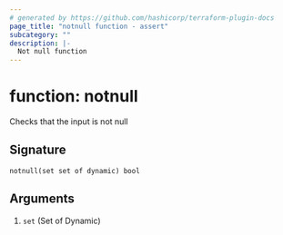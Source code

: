 ```yaml
---
# generated by https://github.com/hashicorp/terraform-plugin-docs
page_title: "notnull function - assert"
subcategory: ""
description: |-
  Not null function
---
```


# function: notnull

Checks that the input is not null



## Signature

<!-- signature generated by tfplugindocs -->
```text
notnull(set set of dynamic) bool
```

## Arguments

<!-- arguments generated by tfplugindocs -->
1. `set` (Set of Dynamic) 

